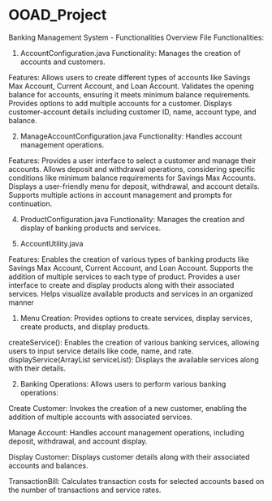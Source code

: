 # OOAD_Project

Banking Management System - Functionalities Overview
File Functionalities:
1. AccountConfiguration.java
Functionality: Manages the creation of accounts and customers.

Features:
Allows users to create different types of accounts like Savings Max Account, Current Account, and Loan Account.
Validates the opening balance for accounts, ensuring it meets minimum balance requirements.
Provides options to add multiple accounts for a customer.
Displays customer-account details including customer ID, name, account type, and balance.

2. ManageAccountConfiguration.java
Functionality:
Handles account management operations.

Features:
Provides a user interface to select a customer and manage their accounts.
Allows deposit and withdrawal operations, considering specific conditions like minimum balance requirements for Savings Max Accounts.
Displays a user-friendly menu for deposit, withdrawal, and account details.
Supports multiple actions in account management and prompts for continuation.

4. ProductConfiguration.java
Functionality:
Manages the creation and display of banking products and services.


5. AccountUtility.java

Features:
Enables the creation of various types of banking products like Savings Max Account, Current Account, and Loan Account.
Supports the addition of multiple services to each type of product.
Provides a user interface to create and display products along with their associated services.
Helps visualize available products and services in an organized manner

1. Menu Creation:
Provides options to create services, display services, create products, and display products.

createService():
Enables the creation of various banking services, allowing users to input service details like code, name, and rate.
displayService(ArrayList<Service> serviceList):
Displays the available services along with their details.

2. Banking Operations:
Allows users to perform various banking operations:

Create Customer:
Invokes the creation of a new customer, enabling the addition of multiple accounts with associated services.

Manage Account:
Handles account management operations, including deposit, withdrawal, and account display.

Display Customer:
Displays customer details along with their associated accounts and balances.

TransactionBill:
Calculates transaction costs for selected accounts based on the number of transactions and service rates.
